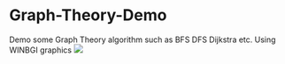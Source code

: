 # Graph-Theory-Demo
Demo some Graph Theory algorithm such as BFS DFS Dijkstra etc. Using WINBGI graphics
[![](https://img.youtube.com/vi/6_eDSqBuUvs/0.jpg)](https://www.youtube.com/watch?v=6_eDSqBuUvs)
